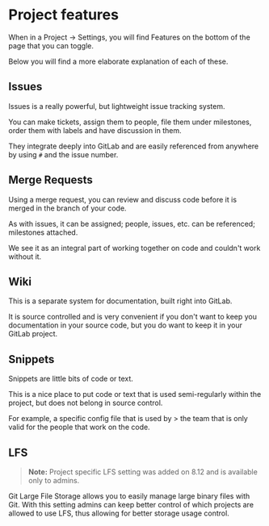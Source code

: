# Project features

When in a Project -> Settings, you will find Features on the bottom of the page that you can toggle.

Below you will find a more elaborate explanation of each of these.

## Issues

Issues is a really powerful, but lightweight issue tracking system.

You can make tickets, assign them to people, file them under milestones, order them with labels and have discussion in them.

They integrate deeply into GitLab and are easily referenced from anywhere by using `#` and the issue number.

## Merge Requests

Using a merge request, you can review and discuss code before it is merged in the branch of your code.

As with issues, it can be assigned; people, issues, etc. can be referenced; milestones attached.

We see it as an integral part of working together on code and couldn't work without it.

## Wiki

This is a separate system for documentation, built right into GitLab.

It is source controlled and is very convenient if you don't want to keep you documentation in your source code, but you do want to keep it in your GitLab project.

## Snippets

Snippets are little bits of code or text.

This is a nice place to put code or text that is used semi-regularly within the project, but does not belong in source control.

For example, a specific config file that is used by > the team that is only valid for the people that work on the code.

## LFS

>**Note:** Project specific LFS setting was added on 8.12 and is available only to admins.

Git Large File Storage allows you to easily manage large binary files with Git.
With this setting admins can keep better control of which projects are allowed
to use LFS, thus allowing for better storage usage control. 
